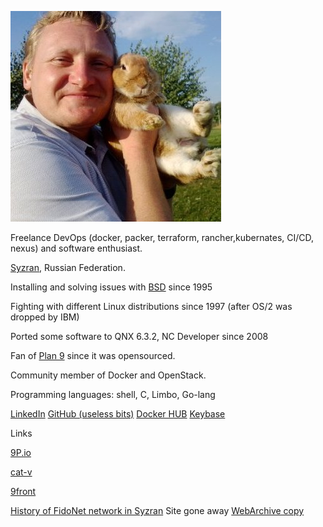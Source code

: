 ![photo](30d4538.jpg)


Freelance DevOps (docker, packer, terraform, rancher,kubernates, CI/CD, nexus) and software enthusiast.

[Syzran](https://yandex.ru/maps/-/CBFu6IGLGD), Russian Federation.

Installing and solving issues with [BSD](http://www.bsd.org) since 1995

Fighting  with different Linux distributions since 1997 (after OS/2 was dropped by IBM)

Ported some software to QNX 6.3.2, NC Developer since 2008

Fan of [Plan 9](http://plan9.bell-labs.com) since it was opensourced.

Community member of Docker and OpenStack.

Programming languages: shell, C, Limbo, Go-lang

[LinkedIn](https://www.linkedin.com/in/zhilkinsergey/)
[GitHub (useless bits)](https://github.com/szhilkin)
[Docker HUB](https://hub.docker.com/u/szhilkin/)
[Keybase](https://szhilkin.keybase.pub/)

Links

[9P.io](http://9p.io)

[cat-v](http://cat-v.org)

[9front](http://9front.org)

[History of FidoNet network in Syzran](http://fido7.syzran.ru/) Site gone away [WebArchive copy](http://web.archive.org/web/20220330043154/http://www.fido7.syzran.ru/)
